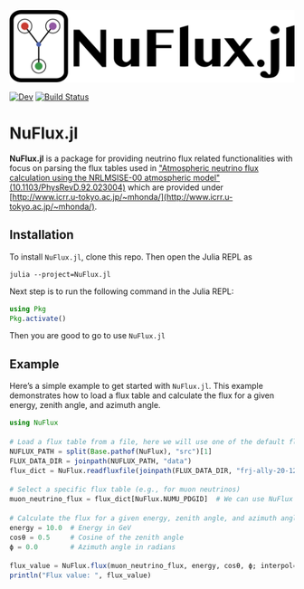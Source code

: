 ![](https://github.com/8me/NuFlux.jl/raw/main/docs/src/assets/nuflux.svg)

[![Dev](https://img.shields.io/badge/docs-dev-blue.svg)](https://8me.github.io/NuFlux.jl/dev)
[![Build Status](https://github.com/8me/NuFlux.jl/workflows/CI/badge.svg)](https://github.com/8me/NuFlux.jl/actions)

# NuFlux.jl

**NuFlux.jl** is a package for providing neutrino flux related functionalities 
with focus on parsing the flux tables used in ["Atmospheric neutrino flux calculation using the NRLMSISE-00 atmospheric model" (10.1103/PhysRevD.92.023004)](https://link.aps.org/doi/10.1103/PhysRevD.92.023004) 
which are provided under [http://www.icrr.u-tokyo.ac.jp/~mhonda/](http://www.icrr.u-tokyo.ac.jp/~mhonda/).

## Installation

To install `NuFlux.jl`, clone this repo. Then open the Julia REPL as
```shell
julia --project=NuFlux.jl
```
Next step is to run the following command in the Julia REPL:

```julia
using Pkg
Pkg.activate()
```

Then you are good to go to use `NuFlux.jl`

## Example

Here’s a simple example to get started with `NuFlux.jl`. This example demonstrates how to load a flux table and calculate the flux for a given energy, zenith angle, and azimuth angle.

```julia
using NuFlux

# Load a flux table from a file, here we will use one of the default fluxes in the package, but you can use your own
NUFLUX_PATH = split(Base.pathof(NuFlux), "src")[1]
FLUX_DATA_DIR = joinpath(NUFLUX_PATH, "data")
flux_dict = NuFlux.readfluxfile(joinpath(FLUX_DATA_DIR, "frj-ally-20-12-solmin.d"))

# Select a specific flux table (e.g., for muon neutrinos)
muon_neutrino_flux = flux_dict[NuFlux.NUMU_PDGID]  # We can use NuFlux defined variables which are just instances of particles from Corpuscles.jl

# Calculate the flux for a given energy, zenith angle, and azimuth angle
energy = 10.0  # Energy in GeV
cosθ = 0.5     # Cosine of the zenith angle
ϕ = 0.0        # Azimuth angle in radians

flux_value = NuFlux.flux(muon_neutrino_flux, energy, cosθ, ϕ; interpol=true)
println("Flux value: ", flux_value)
```